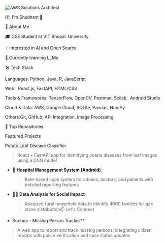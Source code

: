 ![AWS Solutions Architect](https://img.shields.io/badge/AWS-232F3E?style=for-the-badge&logo=amazon-aws)



Hi, I'm Shubham 👋

🚀 About Me

🎓 CSE Student at VIT Bhopal  University

💡 Interested in AI and Open Source

🌱 Currently learning LLMs 



🛠️ Tech Stack

Languages:  Python, Java, R, JavaScript  

Web:  React.js, FastAPI, HTML/CSS  

Tools & Frameworks: TensorFlow, OpenCV, Postman, Scilab,  Android Studio  

Cloud & Data: AWS, Google Cloud, SQLite, Pandas, NumPy  

Others:Git, GitHub, API Integration, Image Processing

🧰 Top Repositories

Featured Projects

Potato Leaf Disease Classifier

  > React + FastAPI app for identifying potato diseases from leaf images using a CNN model





- 🧾 **Hospital Management System (Android)**  

  > Role-based login system for admins, doctors, and patients with detailed reporting features



- 🧑‍💻 **Data Analysis for Social Impact**  

  > Analyzed rural household data to identify 4000 families for gas stove distribution📫 Let's Connect


-   Suchna – Missing Person Tracker**
  > A web app to report and track missing persons, integrating citizen reports with police verification and case status updates

  
